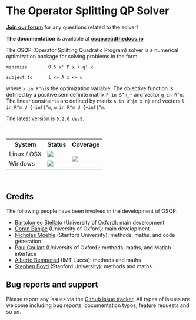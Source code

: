 # The Operator Splitting QP Solver
[**Join our forum**](https://groups.google.com/forum/#!forum/osqp) for any questions related to the solver!

**The documentation** is available at [**osqp.readthedocs.io**](http://osqp.readthedocs.io/)

The OSQP (Operator Splitting Quadratic Program) solver is a numerical optimization package for solving problems in the form
```
minimize        0.5 x' P x + q' x

subject to      l <= A x <= u
```

where `x in R^n` is the optimization variable. The objective function is defined by a positive semidefinite matrix `P in S^n_+` and vector `q in R^n`. The linear constraints are defined by matrix `A in R^{m x n}` and vectors `l in R^m U {-inf}^m`, `u in R^m U {+inf}^m`.


The latest version is `0.2.0.dev9`.

<br>

<table>
  <tr>
    <th>System</th>
    <th>Status</th>
    <th>Coverage</th>
  </tr>
  <tr>
    <td>Linux / OSX</td>
    <td><a href="https://travis-ci.org/oxfordcontrol/osqp"><img src="https://travis-ci.org/oxfordcontrol/osqp.svg?branch=master"></a></td>
    <td rowspan="2"><a href="https://coveralls.io/github/oxfordcontrol/osqp?branch=master"><img src="https://coveralls.io/repos/github/oxfordcontrol/osqp/badge.svg?branch=master"></a></td>
  </tr>
  <tr>
    <td>Windows</td>
    <td><a href="https://ci.appveyor.com/project/bstellato/osqp/"><img src="https://ci.appveyor.com/api/projects/status/ik6ct0203pq5esxh/branch/master?svg=true"></a></td>
  </tr>
</table>

<br>



## Credits

The following people have been involved in the development of OSQP:
-  [Bartolomeo Stellato](https://bstellato.github.io/) (University of Oxford): main development
-  [Goran Banjac](http://users.ox.ac.uk/~sedm4978/) (University of Oxford): main development
-  [Nicholas Moehle](http://web.stanford.edu/~moehle/) (Stanford University): methods, maths, and code generation
-  [Paul Goulart](http://users.ox.ac.uk/~engs1373/) (University of Oxford): methods, maths, and Matlab interface
-  [Alberto Bemporad](http://cse.lab.imtlucca.it/~bemporad/) (IMT Lucca): methods and maths
-  [Stephen Boyd](http://web.stanford.edu/~boyd/) (Stanford University): methods and maths


## Bug reports and support

Please report any issues via the [Github issue tracker](https://github.com/oxfordcontrol/osqp/issues). All types of issues are welcome including bug reports, documentation typos, feature requests and so on.
